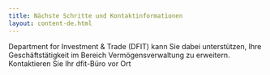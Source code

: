 ```yaml
---
title: Nächste Schritte und Kontaktinformationen
layout: content-de.html
---
```


Department for Investment & Trade (DFIT) kann Sie dabei unterstützen, Ihre Geschäftstätigkeit im Bereich Vermögensverwaltung zu erweitern. Kontaktieren Sie Ihr dfit-Büro vor Ort